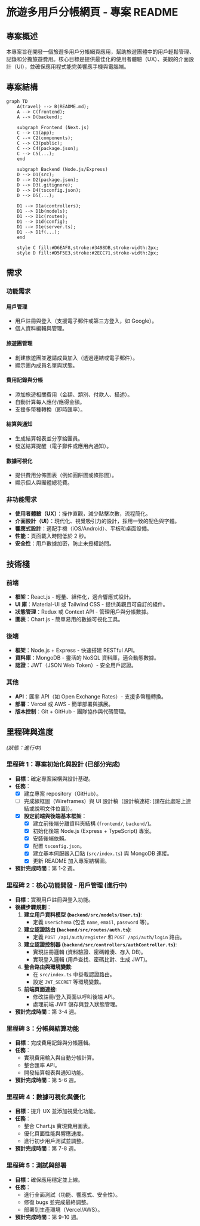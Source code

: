 # 旅遊多用戶分帳網頁 - 專案 README

## 專案概述
本專案旨在開發一個旅遊多用戶分帳網頁應用，幫助旅遊團體中的用戶輕鬆管理、記錄和分擔旅遊費用。核心目標是提供最佳化的使用者體驗（UX）、美觀的介面設計（UI），並確保應用程式能完美響應手機與電腦端。

## 專案結構

```mermaid
graph TD
    A(travel) --> B(README.md);
    A --> C(frontend);
    A --> D(backend);

    subgraph Frontend (Next.js)
    C --> C1(app);
    C --> C2(components);
    C --> C3(public);
    C --> C4(package.json);
    C --> C5(...);
    end

    subgraph Backend (Node.js/Express)
    D --> D1(src);
    D --> D2(package.json);
    D --> D3(.gitignore);
    D --> D4(tsconfig.json);
    D --> D5(...);

    D1 --> D1a(controllers);
    D1 --> D1b(models);
    D1 --> D1c(routes);
    D1 --> D1d(config);
    D1 --> D1e(server.ts);
    D1 --> D1f(...);
    end

    style C fill:#D6EAF8,stroke:#3498DB,stroke-width:2px;
    style D fill:#D5F5E3,stroke:#2ECC71,stroke-width:2px;
```

## 需求

### 功能需求

#### 用戶管理
- 用戶註冊與登入（支援電子郵件或第三方登入，如 Google）。
- 個人資料編輯與管理。

#### 旅遊團管理
- 創建旅遊團並邀請成員加入（透過連結或電子郵件）。
- 顯示團內成員名單與狀態。

#### 費用記錄與分帳
- 添加旅遊相關費用（金額、類別、付款人、描述）。
- 自動計算每人應付/應得金額。
- 支援多幣種轉換（即時匯率）。

#### 結算與通知
- 生成結算報表並分享給團員。
- 發送結算提醒（電子郵件或應用內通知）。

#### 數據可視化
- 提供費用分佈圖表（例如圓餅圖或條形圖）。
- 顯示個人與團體總花費。

### 非功能需求
- **使用者體驗（UX）**：操作直觀，減少點擊次數，流程簡化。
- **介面設計（UI）**：現代化、視覺吸引力的設計，採用一致的配色與字體。
- **響應式設計**：適配手機（iOS/Android）、平板和桌面設備。
- **性能**：頁面載入時間低於 2 秒。
- **安全性**：用戶數據加密，防止未授權訪問。

## 技術棧

### 前端
- **框架**：React.js - 輕量、組件化，適合響應式設計。
- **UI 庫**：Material-UI 或 Tailwind CSS - 提供美觀且可自訂的組件。
- **狀態管理**：Redux 或 Context API - 管理用戶與分帳數據。
- **圖表**：Chart.js - 簡單易用的數據可視化工具。

### 後端
- **框架**：Node.js + Express - 快速搭建 RESTful API。
- **資料庫**：MongoDB - 靈活的 NoSQL 資料庫，適合動態數據。
- **認證**：JWT（JSON Web Token）- 安全用戶認證。

### 其他
- **API**：匯率 API（如 Open Exchange Rates）- 支援多幣種轉換。
- **部署**：Vercel 或 AWS - 簡單部署與擴展。
- **版本控制**：Git + GitHub - 團隊協作與代碼管理。

## 里程碑與進度

*(狀態：進行中)*

### 里程碑 1：專案初始化與設計 (已部分完成)
- **目標**：確定專案架構與設計基礎。
- **任務**：
  - [x] 建立專案 repository（GitHub）。
  - [ ] 完成線框圖（Wireframes）與 UI 設計稿（設計稿連結: [請在此處貼上連結或說明文件位置]）。
  - [x] **設定前端與後端基本框架**：
    - [x] 建立前後端分離資料夾結構 (`frontend/`, `backend/`)。
    - [x] 初始化後端 Node.js (Express + TypeScript) 專案。
    - [x] 安裝後端依賴。
    - [x] 配置 `tsconfig.json`。
    - [x] 建立基本伺服器入口點 (`src/index.ts`) 與 MongoDB 連接。
    - [x] 更新 README 加入專案結構圖。
- **預計完成時間**：第 1-2 週。

### 里程碑 2：核心功能開發 - 用戶管理 (進行中)
- **目標**：實現用戶註冊與登入功能。
- **後續步驟規劃**：
  1.  **建立用戶資料模型 (`backend/src/models/User.ts`)**:
      *   定義 `UserSchema` (包含 `name`, `email`, `password` 等)。
  2.  **建立認證路由 (`backend/src/routes/auth.ts`)**:
      *   定義 `POST /api/auth/register` 和 `POST /api/auth/login` 路由。
  3.  **建立認證控制器 (`backend/src/controllers/authController.ts`)**:
      *   實現註冊邏輯 (資料驗證、密碼雜湊、存入 DB)。
      *   實現登入邏輯 (用戶查找、密碼比對、生成 JWT)。
  4.  **整合路由與環境變數**:
      *   在 `src/index.ts` 中掛載認證路由。
      *   設定 `JWT_SECRET` 等環境變數。
  5.  **前端頁面連接**:
      *   修改註冊/登入頁面以呼叫後端 API。
      *   處理前端 JWT 儲存與登入狀態管理。
- **預計完成時間**：第 3-4 週。

### 里程碑 3：分帳與結算功能
- **目標**：完成費用記錄與分帳邏輯。
- **任務**：
  - 實現費用輸入與自動分帳計算。
  - 整合匯率 API。
  - 開發結算報表與通知功能。
- **預計完成時間**：第 5-6 週。

### 里程碑 4：數據可視化與優化
- **目標**：提升 UX 並添加視覺化功能。
- **任務**：
  - 整合 Chart.js 實現費用圖表。
  - 優化頁面性能與響應速度。
  - 進行初步用戶測試並調整。
- **預計完成時間**：第 7-8 週。

### 里程碑 5：測試與部署
- **目標**：確保應用穩定並上線。
- **任務**：
  - 進行全面測試（功能、響應式、安全性）。
  - 修復 bugs 並完成最終調整。
  - 部署到生產環境（Vercel/AWS）。
- **預計完成時間**：第 9-10 週。
